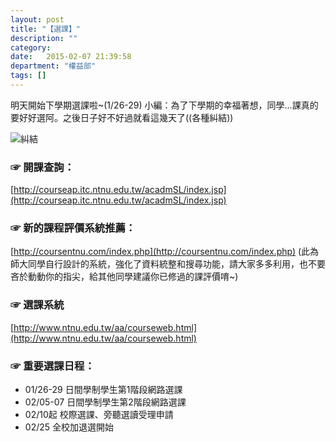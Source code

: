 ```yaml
---
layout: post
title: "【選課】"
description: ""
category:
date:   2015-02-07 21:39:58
department: "權益部"
tags: []
---
```


明天開始下學期選課啦~(1/26-29)
小編：為了下學期的幸福著想，同學...課真的要好好選阿。之後日子好不好過就看這幾天了((各種糾結))

![糾結](../../../image/deps/right/face.jpg)

### ☞ 開課查詢：

[http://courseap.itc.ntnu.edu.tw/acadmSL/index.jsp](http://courseap.itc.ntnu.edu.tw/acadmSL/index.jsp)

### ☞ 新的課程評價系統推薦：

[http://coursentnu.com/index.php](http://coursentnu.com/index.php)
(此為師大同學自行設計的系統，強化了資料統整和搜尋功能，請大家多多利用，也不要吝於動動你的指尖，給其他同學建議你已修過的課評價唷~)

### ☞ 選課系統
[http://www.ntnu.edu.tw/aa/courseweb.html](http://www.ntnu.edu.tw/aa/courseweb.html)

### ☞ 重要選課日程：
+ 01/26-29 日間學制學生第1階段網路選課
+ 02/05-07 日間學制學生第2階段網路選課
+ 02/10起 校際選課、旁聽選讀受理申請
+ 02/25 全校加退選開始
